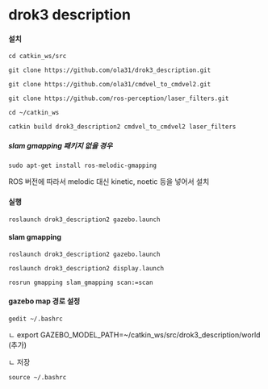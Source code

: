 # drok3 description

#### 설치
	cd catkin_ws/src

	git clone https://github.com/ola31/drok3_description.git

	git clone https://github.com/ola31/cmdvel_to_cmdvel2.git

	git clone https://github.com/ros-perception/laser_filters.git

	cd ~/catkin_ws

	catkin build drok3_description2 cmdvel_to_cmdvel2 laser_filters

##### slam gmapping 패키지 없을 경우 
	sudo apt-get install ros-melodic-gmapping
ROS 버전에 따라서 melodic 대신 kinetic, noetic 등을 넣어서 설치

#### 실행

	roslaunch drok3_description2 gazebo.launch 

#### slam gmapping

	roslaunch drok3_description2 gazebo.launch

	roslaunch drok3_description2 display.launch

	rosrun gmapping slam_gmapping scan:=scan

#### gazebo map 경로 설정 

	gedit ~/.bashrc

  ㄴ export GAZEBO_MODEL_PATH=~/catkin_ws/src/drok3_description/world  (추가) 

  ㄴ 저장

	source ~/.bashrc
